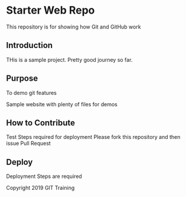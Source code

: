 # Starter Web Repo

This repository is for showing how Git and GitHub work

## Introduction
THis is a sample project. Pretty good journey so far.


## Purpose
To demo git features

Sample website with plenty of files for demos

## How to Contribute
Test
Steps required for deployment
Please fork this repository and then issue Pull Request

## Deploy
Deployment Steps are required


Copyright 2019 GIT Training
